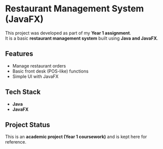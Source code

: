 # Restaurant Management System (JavaFX)

This project was developed as part of my **Year 1 assignment**.  
It is a basic **restaurant management system** built using **Java and JavaFX**.

## Features
- Manage restaurant orders
- Basic front desk (POS-like) functions
- Simple UI with JavaFX

## Tech Stack
- **Java**
- **JavaFX**

## Project Status
This is an **academic project (Year 1 coursework)** and is kept here for reference.
